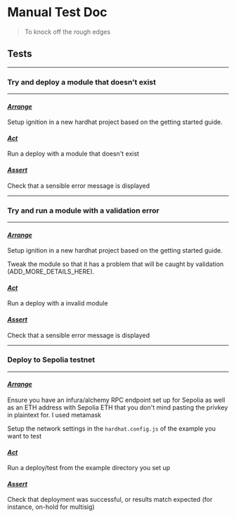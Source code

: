 # Manual Test Doc

> To knock off the rough edges

## Tests

---

### **Try and deploy a module that doesn't exist**

---

#### <u>_Arrange_</u>

Setup ignition in a new hardhat project based on the getting started guide.

#### <u>_Act_</u>

Run a deploy with a module that doesn't exist

#### <u>_Assert_</u>

Check that a sensible error message is displayed

---

### **Try and run a module with a validation error**

---

#### <u>_Arrange_</u>

Setup ignition in a new hardhat project based on the getting started guide.

Tweak the module so that it has a problem that will be caught by validation (ADD_MORE_DETAILS_HERE).

#### <u>_Act_</u>

Run a deploy with a invalid module

#### <u>_Assert_</u>

Check that a sensible error message is displayed

---

### **Deploy to Sepolia testnet**

---

#### <u>_Arrange_</u>

Ensure you have an infura/alchemy RPC endpoint set up for Sepolia as well as an ETH address with Sepolia ETH that you don't mind pasting the privkey in plaintext for. I used metamask

Setup the network settings in the `hardhat.config.js` of the example you want to test

#### <u>_Act_</u>

Run a deploy/test from the example directory you set up

#### <u>_Assert_</u>

Check that deployment was successful, or results match expected (for instance, on-hold for multisig)
